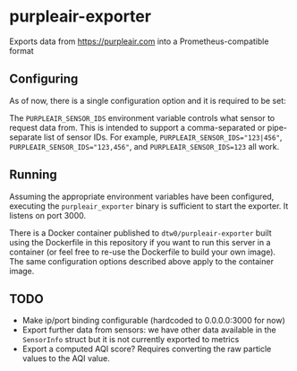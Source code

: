 # purpleair-exporter

Exports data from https://purpleair.com into a Prometheus-compatible format

## Configuring

As of now, there is a single configuration option and it is required to be set:

The `PURPLEAIR_SENSOR_IDS` environment variable controls what sensor to request data from. This is intended to support a comma-separated or pipe-separate list of sensor IDs. For example, `PURPLEAIR_SENSOR_IDS="123|456"`, `PURPLEAIR_SENSOR_IDS="123,456"`, and `PURPLEAIR_SENSOR_IDS=123` all work.

## Running

Assuming the appropriate environment variables have been configured, executing the `purpleair_exporter` binary is sufficient to start the exporter. It listens on port 3000.

There is a Docker container published to `dtw0/purpleair-exporter` built using the Dockerfile in this repository if you want to run this server in a container (or feel free to re-use the Dockerfile to build your own image). The same configuration options described above apply to the container image.

## TODO

- Make ip/port binding configurable (hardcoded to 0.0.0.0:3000 for now)
- Export further data from sensors: we have other data available in the `SensorInfo` struct but it is not currently exported to metrics
- Export a computed AQI score? Requires converting the raw particle values to the AQI value.


